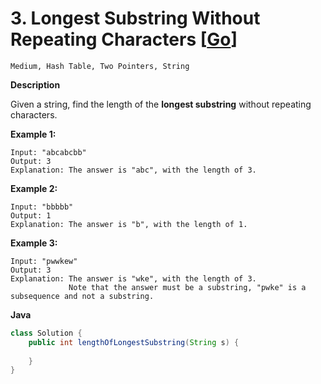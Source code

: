 # 3. Longest Substring Without Repeating Characters [[Go](https://github.com/Apollo4634/LeetCode/tree/master/src/hash_table/solution/LongestSubstring.java)]

```Medium, Hash Table, Two Pointers, String```

**Description**

Given a string, find the length of the **longest substring** without repeating characters.

**Example 1:**

```
Input: "abcabcbb"
Output: 3 
Explanation: The answer is "abc", with the length of 3. 
```

**Example 2:**

```
Input: "bbbbb"
Output: 1
Explanation: The answer is "b", with the length of 1.
```

**Example 3:**

```
Input: "pwwkew"
Output: 3
Explanation: The answer is "wke", with the length of 3. 
             Note that the answer must be a substring, "pwke" is a subsequence and not a substring.
```

**Java**

```java
class Solution {
    public int lengthOfLongestSubstring(String s) {
        
    }
}
```

